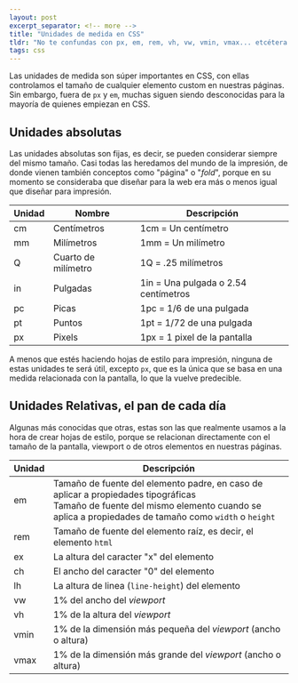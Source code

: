 ```yaml
---
layout: post
excerpt_separator: <!-- more -->
title: "Unidades de medida en CSS"
tldr: "No te confundas con px, em, rem, vh, vw, vmin, vmax... etcétera."
tags: css
---
```


Las unidades de medida son súper importantes en CSS, con ellas controlamos el tamaño de cualquier elemento custom en nuestras páginas. Sin embargo, fuera de ```px``` y ```em```, muchas siguen siendo desconocidas para la mayoría de quienes empiezan en CSS.

## Unidades absolutas

Las unidades absolutas son fijas, es decir, se pueden considerar siempre del mismo tamaño. Casi todas las heredamos del mundo de la impresión, de donde vienen también conceptos como "página" o "*fold*", porque en su momento se consideraba que diseñar para la web era más o menos igual que diseñar para impresión.

| Unidad | Nombre | Descripción |
|---|---|---|
| cm | Centímetros | 1cm = Un centímetro |
| mm | Milímetros | 1mm = Un milímetro |
| Q | Cuarto de milímetro | 1Q = .25 milímetros |
| in | Pulgadas | 1in = Una pulgada o 2.54 centímetros |
| pc | Picas | 1pc = 1/6 de una pulgada |
| pt | Puntos | 1pt = 1/72 de una pulgada |
| px | Pixels | 1px = 1 pixel de la pantalla |

A menos que estés haciendo hojas de estilo para impresión, ninguna de estas unidades te será útil, excepto ```px```, que es la única que se basa en una medida relacionada con la pantalla, lo que la vuelve predecible.

## Unidades Relativas, el pan de cada día

Algunas más conocidas que otras, estas son las que realmente usamos a la hora de crear hojas de estilo, porque se relacionan directamente con el tamaño de la pantalla, viewport o de otros elementos en nuestras páginas.

| Unidad | Descripción |
|---|---|
| em | Tamaño de fuente del elemento padre, en caso de aplicar a propiedades tipográficas<br>Tamaño de fuente del mismo elemento cuando se aplica a propiedades de tamaño como ```width``` o ```height``` |
| rem | Tamaño de fuente del elemento raíz, es decir, el elemento ```html``` |
| ex | La altura del caracter "x" del elemento |
| ch | El ancho del caracter "0" del elemento |
| lh | La altura de linea (```line-height```) del elemento |
| vw | 1% del ancho del *viewport* |
| vh | 1% de la altura del *viewport* |
| vmin | 1% de la dimensión más pequeña del *viewport* (ancho o altura) |
| vmax | 1% de la dimensión más grande del *viewport* (ancho o altura) |
